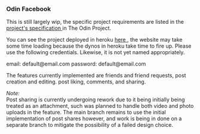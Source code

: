 <h3>Odin Facebook</h3>

<p>
This is still largely wip, the specific project requirements are listed in the 
<a href="https://www.theodinproject.com/paths/full-stack-ruby-on-rails/courses/ruby-on-rails/lessons/rails-final-project" > project's specification
</a> in The Odin Project. 

<p>
  You can see the project deployed in heroku <a href="https://still-plains-64400.herokuapp.com/"> here </a>, the website may
  take some time loading because the dynos in heroku take time to fire up. Please use
  the following credentials. Likewise, it is not yet named appropriately.
</p>
<p>
  email: default@email.com
  password: default@email.com
</p>

</p>

<p>
The features currently implemented are friends and friend requests, post creation and editing. post liking, comments, and sharing. 
</p>

<p>
<i>Note:</i><br>
Post sharing is currently undergoing rework due to it being initially being treated as an attachment, such was planned to handle both video and photo uploads in the feature. The main branch remains to use the initial implementation of post shares however, and work is being in done on a separate branch to mitigate the possibility of a failed design choice.
</p>